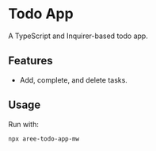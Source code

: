 # Todo App

A TypeScript and Inquirer-based todo app.

## Features

- Add, complete, and delete tasks.

## Usage

Run with:

```bash
npx aree-todo-app-mw
```
